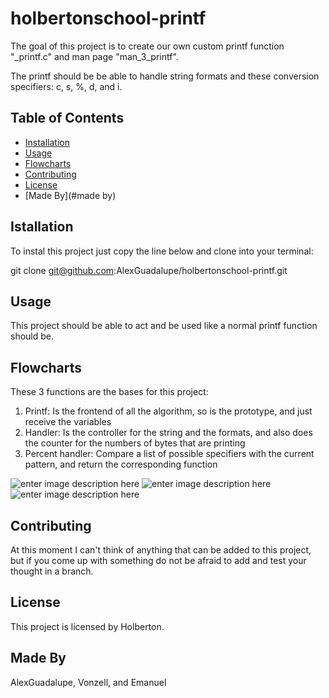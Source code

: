# holbertonschool-printf

The goal of this project is to create our own custom printf function
"_printf.c" and man page "man_3_printf".

The printf should be be able to handle string formats
and these conversion specifiers:
c, s, %, d, and i. 

## Table of Contents

- [Installation](#installation)
- [Usage](#usage)
- [Flowcharts](#flowcharts)
- [Contributing](#contributing)
- [License](#license)
- [Made By](#made by)

## Istallation

To instal this project just copy the line below and clone into your
terminal:

git clone git@github.com:AlexGuadalupe/holbertonschool-printf.git

## Usage 

This project should be able to act and be used like a normal printf 
function should be.

## Flowcharts

These 3 functions are the bases for this project:

 1. Printf: Is the frontend of all the algorithm, so is the prototype, and just receive the variables
 2. Handler: Is the controller for the string and the formats, and also does the counter for the numbers of bytes that are printing
 3. Percent handler: Compare a list of possible specifiers with the current pattern, and return the corresponding function

![enter image description here](https://i.imgur.com/SjqIUs7.png) ![enter image description here](https://i.imgur.com/ouUh2G4.png)
![enter image description here](https://i.imgur.com/90TRtGH.png) 

## Contributing

At this moment I can't think of anything that can be added to this 
project, but if you come up with something do not be afraid
to add and test your thought in a branch.

## License

This project is licensed by Holberton.

## Made By

AlexGuadalupe, Vonzell, and Emanuel

 
